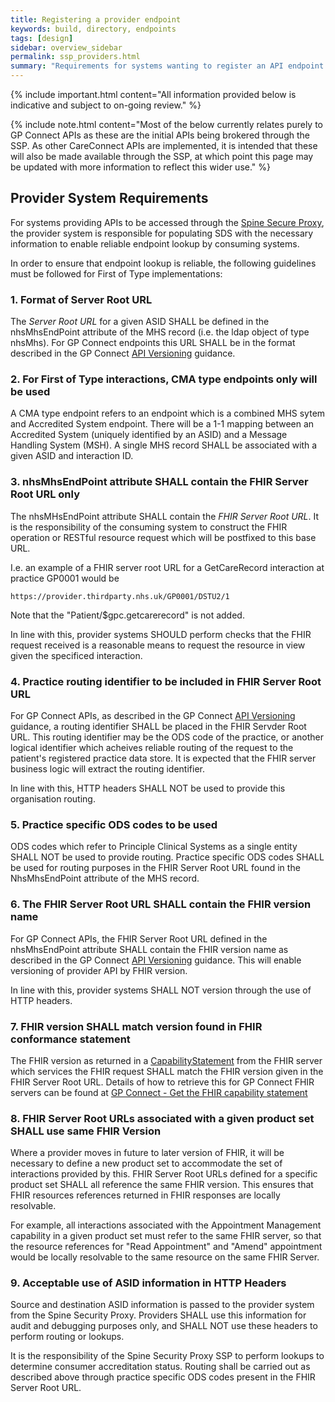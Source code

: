 ```yaml
---
title: Registering a provider endpoint
keywords: build, directory, endpoints
tags: [design]
sidebar: overview_sidebar
permalink: ssp_providers.html
summary: "Requirements for systems wanting to register an API endpoint for consumers to call through the SSP"
---
```


{% include important.html content="All information provided below is indicative and subject to on-going review." %}

{% include note.html content="Most of the below currently relates purely to GP Connect APIs as these are the initial APIs being brokered through the SSP. As other CareConnect APIs are implemented, it is intended that these will also be made available through the SSP, at which point this page may be updated with more information to reflect this wider use." %}

## Provider System Requirements ##

For systems providing APIs to be accessed through the [Spine Secure Proxy](ssp_overview.html), the provider system is responsible for populating SDS with the necessary information to enable reliable endpoint lookup by consuming systems.

In order to ensure that endpoint lookup is reliable, the following guidelines must be followed for First of Type implementations:

### 1. Format of Server Root URL

The *Server Root URL* for a given ASID SHALL be defined in the nhsMhsEndPoint attribute of the MHS record (i.e. the ldap object of type nhsMhs). For GP Connect endpoints this URL SHALL be in the format described in the GP Connect [API Versioning](https://developer.nhs.uk/apis/gpconnect/development_general_api_guidance.html#service-root-url-versioning) guidance.


### 2. For First of Type interactions, CMA type endpoints only will be used

A CMA type endpoint refers to an endpoint which is a combined MHS sytem and Accredited System endpoint. There will be a 1-1 mapping between an Accredited System (uniquely identified by an ASID) and a Message Handling System (MSH). A single MHS record SHALL be associated with a given ASID and interaction ID.

### 3. nhsMhsEndPoint attribute SHALL contain the FHIR Server Root URL only

The nhsMHsEndPoint attribute SHALL contain the *FHIR Server Root URL*. It is the responsibility of the consuming system to construct the FHIR operation or RESTful resource request which will be postfixed to this base URL.

I.e. an example of a FHIR server root URL for a GetCareRecord interaction at practice GP0001 would be

`https://provider.thirdparty.nhs.uk/GP0001/DSTU2/1`

Note that the "Patient/$gpc.getcarerecord" is not added.

In line with this, provider systems SHOULD perform checks that the FHIR request received is a reasonable means to request the resource in view given the specificed interaction. 


### 4. Practice routing identifier to be included in FHIR Server Root URL

For GP Connect APIs, as described in the GP Connect [API Versioning](https://developer.nhs.uk/apis/gpconnect/development_general_api_guidance.html#service-root-url-versioning) guidance, a routing identifier SHALL be placed in the FHIR Servder Root URL. This routing identifier may be the ODS code of the practice, or another logical identifier which acheives reliable routing of the request to the patient's registered practice data store. It is expected that the FHIR server business logic will extract the routing identifier.

In line with this, HTTP headers SHALL NOT be used to provide this organisation routing.

### 5. Practice specific ODS codes to be used

ODS codes which refer to Principle Clinical Systems as a single entity SHALL NOT be used to provide routing. Practice specific ODS codes SHALL be used for routing purposes in the FHIR Server Root URL found in the NhsMhsEndPoint attribute of the MHS record.


### 6. The FHIR Server Root URL SHALL contain the FHIR version name

For GP Connect APIs, the FHIR Server Root URL defined in the nhsMhsEndPoint attribute SHALL contain the FHIR version name as described in the GP Connect [API Versioning](https://developer.nhs.uk/apis/gpconnect/development_general_api_guidance.html#service-root-url-versioning) guidance. This will enable versioning of provider API by FHIR version. 

In line with this, provider systems SHALL NOT version through the use of HTTP headers.


### 7. FHIR version SHALL match version found in FHIR conformance statement

The FHIR version as returned in a [CapabilityStatement](api_foundation_capabilitystatement.html) from the FHIR server which services the FHIR request SHALL match the FHIR version given in the FHIR Server Root URL. Details of how to retrieve this for GP Connect FHIR servers can be found at [GP Connect - Get the FHIR capability statement](https://developer.nhs.uk/apis/gpconnect/foundations_use_case_get_the_fhir_capability_statement.html)

### 8. FHIR Server Root URLs associated with a given product set SHALL use same FHIR Version

Where a provider moves in future to later version of FHIR, it will be necessary to define a new product set to accommodate the set of interactions provided by this. FHIR Server Root URLs defined for a specific product set SHALL all reference the same FHIR version. This ensures that FHIR resources references returned in FHIR responses are locally resolvable. 

For example, all interactions associated with the Appointment Management capability in a given product set must refer to the same FHIR server, so that the resource references for "Read Appointment" and "Amend" appointment would be locally resolvable to the same resource on the same FHIR Server. 


### 9. Acceptable use of ASID information in HTTP Headers

Source and destination ASID information is passed to the provider system from the Spine Security Proxy. Providers SHALL use this information for audit and debugging purposes only, and SHALL NOT use these headers to perform routing or lookups. 

It is the responsibility of the Spine Security Proxy SSP to perform lookups to determine consumer accreditation status. Routing shall be carried out as described above through practice specific ODS codes present in the FHIR Server Root URL. 


